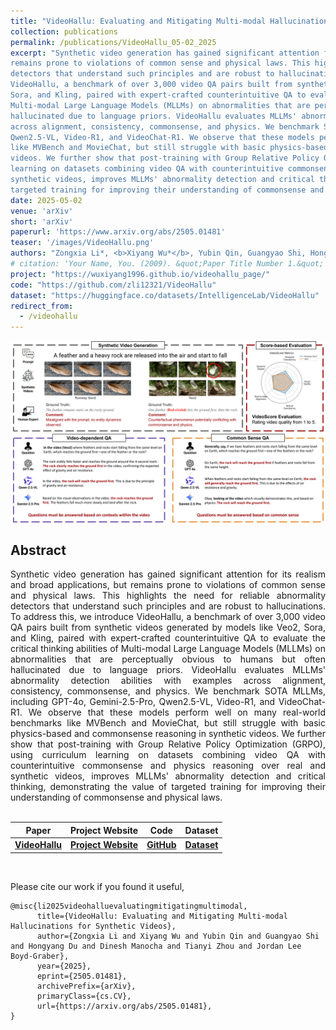 ```yaml
---
title: "VideoHallu: Evaluating and Mitigating Multi-modal Hallucinations for Synthetic Videos"
collection: publications
permalink: /publications/VideoHallu_05-02_2025
excerpt: "Synthetic video generation has gained significant attention for its realism and broad applications, but 
remains prone to violations of common sense and physical laws. This highlights the need for reliable abnormality 
detectors that understand such principles and are robust to hallucinations. To address this, we introduce 
VideoHallu, a benchmark of over 3,000 video QA pairs built from synthetic videos generated by models like Veo2, 
Sora, and Kling, paired with expert-crafted counterintuitive QA to evaluate the critical thinking abilities of 
Multi-modal Large Language Models (MLLMs) on abnormalities that are perceptually obvious to humans but often 
hallucinated due to language priors. VideoHallu evaluates MLLMs' abnormality detection abilities with examples 
across alignment, consistency, commonsense, and physics. We benchmark SOTA MLLMs, including GPT-4o, Gemini-2.5-Pro, 
Qwen2.5-VL, Video-R1, and VideoChat-R1. We observe that these models perform well on many real-world benchmarks 
like MVBench and MovieChat, but still struggle with basic physics-based and commonsense reasoning in synthetic 
videos. We further show that post-training with Group Relative Policy Optimization (GRPO), using curriculum 
learning on datasets combining video QA with counterintuitive commonsense and physics reasoning over real and 
synthetic videos, improves MLLMs' abnormality detection and critical thinking, demonstrating the value of 
targeted training for improving their understanding of commonsense and physical laws."
date: 2025-05-02
venue: 'arXiv'
short: 'arXiv'
paperurl: 'https://www.arxiv.org/abs/2505.01481'
teaser: '/images/VideoHallu.png'
authors: "Zongxia Li*, <b>Xiyang Wu*</b>, Yubin Qin, Guangyao Shi, Hongyang Du, Dinesh Manocha, Tianyi Zhou, Jordan Lee Boyd-Graber (* indicates equal contributions)"
# citation: 'Your Name, You. (2009). &quot;Paper Title Number 1.&quot; <i>Journal 1</i>. 1(1).'
project: "https://wuxiyang1996.github.io/videohallu_page/"
code: "https://github.com/zli12321/VideoHallu"
dataset: "https://huggingface.co/datasets/IntelligenceLab/VideoHallu"
redirect_from: 
  - /videohallu
---
```


<p style="text-align:center;">
<img src="/images/VideoHallu.png" width="800">
</p>

## Abstract
<div style="text-align: justify"> Synthetic video generation has gained significant attention for its realism and broad applications, but 
remains prone to violations of common sense and physical laws. This highlights the need for reliable abnormality 
detectors that understand such principles and are robust to hallucinations. To address this, we introduce 
VideoHallu, a benchmark of over 3,000 video QA pairs built from synthetic videos generated by models like Veo2, 
Sora, and Kling, paired with expert-crafted counterintuitive QA to evaluate the critical thinking abilities of 
Multi-modal Large Language Models (MLLMs) on abnormalities that are perceptually obvious to humans but often 
hallucinated due to language priors. VideoHallu evaluates MLLMs' abnormality detection abilities with examples 
across alignment, consistency, commonsense, and physics. We benchmark SOTA MLLMs, including GPT-4o, Gemini-2.5-Pro, 
Qwen2.5-VL, Video-R1, and VideoChat-R1. We observe that these models perform well on many real-world benchmarks 
like MVBench and MovieChat, but still struggle with basic physics-based and commonsense reasoning in synthetic 
videos. We further show that post-training with Group Relative Policy Optimization (GRPO), using curriculum 
learning on datasets combining video QA with counterintuitive commonsense and physics reasoning over real and 
synthetic videos, improves MLLMs' abnormality detection and critical thinking, demonstrating the value of 
targeted training for improving their understanding of commonsense and physical laws.
</div>
<br>


| Paper                                              | Project Website                                                    | Code                                                        | Dataset         | 
|----------------------------------------------------|--------------------------------------------------------------------|-------------------------------------------------------------|-----------------|
| [**VideoHallu**](https://www.arxiv.org/abs/2505.01481) | [**Project Website**](https://wuxiyang1996.github.io/videohallu_page/) | [**GitHub**](https://github.com/zli12321/VideoHallu) | [**Dataset**](https://huggingface.co/datasets/IntelligenceLab/VideoHallu) |

<br>

Please cite our work if you found it useful,

```
@misc{li2025videohalluevaluatingmitigatingmultimodal,
      title={VideoHallu: Evaluating and Mitigating Multi-modal Hallucinations for Synthetic Videos}, 
      author={Zongxia Li and Xiyang Wu and Yubin Qin and Guangyao Shi and Hongyang Du and Dinesh Manocha and Tianyi Zhou and Jordan Lee Boyd-Graber},
      year={2025},
      eprint={2505.01481},
      archivePrefix={arXiv},
      primaryClass={cs.CV},
      url={https://arxiv.org/abs/2505.01481}, 
}
```